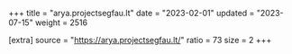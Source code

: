 +++
title = "arya.projectsegfau.lt"
date = "2023-02-01"
updated = "2023-07-15"
weight = 2516

[extra]
source = "https://arya.projectsegfau.lt/"
ratio = 73
size = 2
+++
